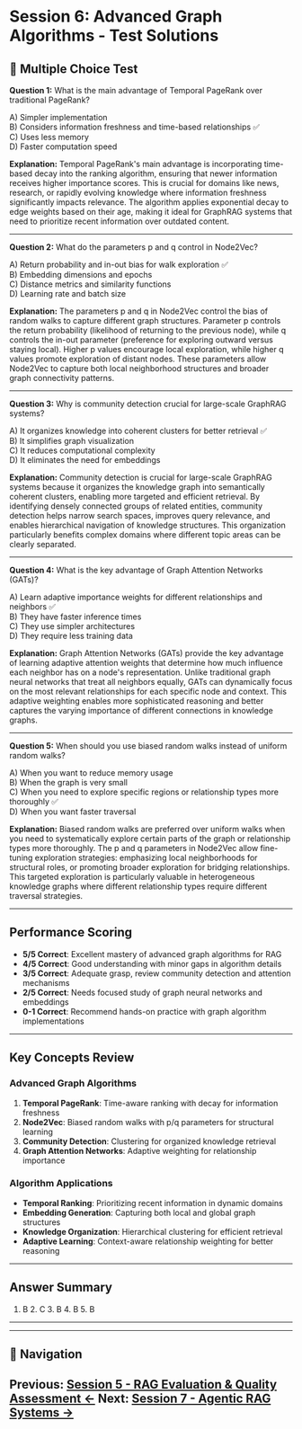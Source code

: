 # Session 6: Advanced Graph Algorithms - Test Solutions

## 📝 Multiple Choice Test

**Question 1:** What is the main advantage of Temporal PageRank over traditional PageRank?  

A) Simpler implementation  
B) Considers information freshness and time-based relationships ✅  
C) Uses less memory  
D) Faster computation speed  

**Explanation:** Temporal PageRank's main advantage is incorporating time-based decay into the ranking algorithm, ensuring that newer information receives higher importance scores. This is crucial for domains like news, research, or rapidly evolving knowledge where information freshness significantly impacts relevance. The algorithm applies exponential decay to edge weights based on their age, making it ideal for GraphRAG systems that need to prioritize recent information over outdated content.

---

**Question 2:** What do the parameters p and q control in Node2Vec?  

A) Return probability and in-out bias for walk exploration ✅  
B) Embedding dimensions and epochs  
C) Distance metrics and similarity functions  
D) Learning rate and batch size  

**Explanation:** The parameters p and q in Node2Vec control the bias of random walks to capture different graph structures. Parameter p controls the return probability (likelihood of returning to the previous node), while q controls the in-out parameter (preference for exploring outward versus staying local). Higher p values encourage local exploration, while higher q values promote exploration of distant nodes. These parameters allow Node2Vec to capture both local neighborhood structures and broader graph connectivity patterns.

---

**Question 3:** Why is community detection crucial for large-scale GraphRAG systems?  

A) It organizes knowledge into coherent clusters for better retrieval ✅  
B) It simplifies graph visualization  
C) It reduces computational complexity  
D) It eliminates the need for embeddings  

**Explanation:** Community detection is crucial for large-scale GraphRAG systems because it organizes the knowledge graph into semantically coherent clusters, enabling more targeted and efficient retrieval. By identifying densely connected groups of related entities, community detection helps narrow search spaces, improves query relevance, and enables hierarchical navigation of knowledge structures. This organization particularly benefits complex domains where different topic areas can be clearly separated.

---

**Question 4:** What is the key advantage of Graph Attention Networks (GATs)?  

A) Learn adaptive importance weights for different relationships and neighbors ✅  
B) They have faster inference times  
C) They use simpler architectures  
D) They require less training data  

**Explanation:** Graph Attention Networks (GATs) provide the key advantage of learning adaptive attention weights that determine how much influence each neighbor has on a node's representation. Unlike traditional graph neural networks that treat all neighbors equally, GATs can dynamically focus on the most relevant relationships for each specific node and context. This adaptive weighting enables more sophisticated reasoning and better captures the varying importance of different connections in knowledge graphs.

---

**Question 5:** When should you use biased random walks instead of uniform random walks?  

A) When you want to reduce memory usage  
B) When the graph is very small  
C) When you need to explore specific regions or relationship types more thoroughly ✅  
D) When you want faster traversal  

**Explanation:** Biased random walks are preferred over uniform walks when you need to systematically explore certain parts of the graph or relationship types more thoroughly. The p and q parameters in Node2Vec allow fine-tuning exploration strategies: emphasizing local neighborhoods for structural roles, or promoting broader exploration for bridging relationships. This targeted exploration is particularly valuable in heterogeneous knowledge graphs where different relationship types require different traversal strategies.

---

## Performance Scoring

- **5/5 Correct**: Excellent mastery of advanced graph algorithms for RAG
- **4/5 Correct**: Good understanding with minor gaps in algorithm details
- **3/5 Correct**: Adequate grasp, review community detection and attention mechanisms
- **2/5 Correct**: Needs focused study of graph neural networks and embeddings
- **0-1 Correct**: Recommend hands-on practice with graph algorithm implementations

---

## Key Concepts Review

### Advanced Graph Algorithms
1. **Temporal PageRank**: Time-aware ranking with decay for information freshness
2. **Node2Vec**: Biased random walks with p/q parameters for structural learning
3. **Community Detection**: Clustering for organized knowledge retrieval
4. **Graph Attention Networks**: Adaptive weighting for relationship importance

### Algorithm Applications
- **Temporal Ranking**: Prioritizing recent information in dynamic domains
- **Embedding Generation**: Capturing both local and global graph structures
- **Knowledge Organization**: Hierarchical clustering for efficient retrieval
- **Adaptive Learning**: Context-aware relationship weighting for better reasoning

---

## Answer Summary
1. B  2. C  3. B  4. B  5. B

---
---

## 🧭 Navigation

**Previous:** [Session 5 - RAG Evaluation & Quality Assessment ←](Session5_RAG_Evaluation_Quality_Assessment.md)
**Next:** [Session 7 - Agentic RAG Systems →](Session7_Agentic_RAG_Systems.md)
---
